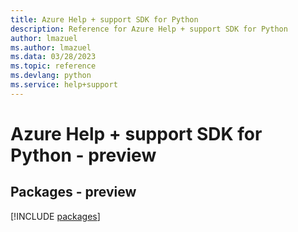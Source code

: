 ```yaml
---
title: Azure Help + support SDK for Python
description: Reference for Azure Help + support SDK for Python
author: lmazuel
ms.author: lmazuel
ms.data: 03/28/2023
ms.topic: reference
ms.devlang: python
ms.service: help+support
---
```

# Azure Help + support SDK for Python - preview
## Packages - preview
[!INCLUDE [packages](help-+-support-index.md)]